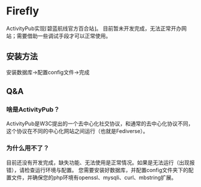 # Firefly
ActivityPub实现⌈碧蓝航线官方百合站⌋。
目前暂未开发完成，无法正常开办网站；需要借助一些调试手段才可以正常使用。
## 安装方法
安装数据库->配置config文件->完成
## Q&A
### 啥是ActivityPub？
ActivityPub是W3C提出的一个去中心化社交协议，和通常的去中心化协议不同，这个协议在不同的中心化网站之间运行（也就是Fediverse）。
### 为什么用不了？
目前还没有开发完成，缺失功能、无法使用是正常情况。如果是无法运行（出现报错），请检查运行环境与配置。
您需要安装好数据库，并配置config文件夹下的配置文件，并确保您的php环境有openssl、mysqli、curl、mbstring扩展。